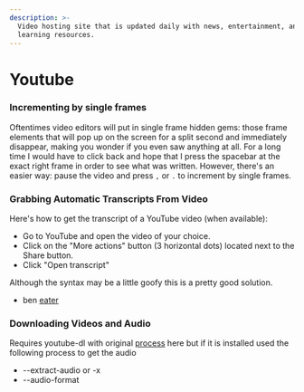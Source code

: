 ```yaml
---
description: >-
  Video hosting site that is updated daily with news, entertainment, and
  learning resources.
---
```


# Youtube

### Incrementing by single frames

Oftentimes video editors will put in single frame hidden gems: those frame elements that will pop up on the screen for a split second and immediately disappear,  making you wonder if you even saw anything at all. For a long time I would have to click back and hope that I press the spacebar at the exact right frame in order to see what was written. However, there's an easier way: pause the video and press `,` or `.` to increment by single frames.

### Grabbing Automatic Transcripts From Video

Here's how to get the transcript of a YouTube video \(when available\):

* Go to YouTube and open the video of your choice.
* Click on the "More actions" button \(3 horizontal dots\) located next to the Share button.
* Click "Open transcript"

Although the syntax may be a little goofy this is a pretty good solution.

* ben [eater](https://www.youtube.com/c/BenEater)

### Downloading Videos and Audio 

Requires youtube-dl with original [process](https://www.tecmint.com/download-mp3-song-from-youtube-videos/) here but if it is installed used the following process to get the audio 

* --extract-audio or -x 
* --audio-format 



